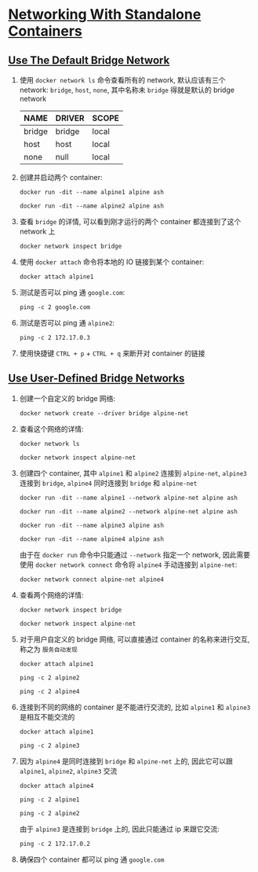 # [Networking With Standalone Containers](https://docs.docker.com/network/network-tutorial-standalone/)

## [Use The Default Bridge Network](https://docs.docker.com/network/network-tutorial-standalone/#use-the-default-bridge-network)

1. 使用 `docker network ls` 命令查看所有的 network, 默认应该有三个 network: `bridge`, `host`, `none`, 其中名称未 `bridge` 得就是默认的 bridge network

   | NAME   | DRIVER | SCOPE |
   | ------ | ------ | ----- |
   | bridge | bridge | local |
   | host   | host   | local |
   | none   | null   | local |

2. 创建并启动两个 container:

   `docker run -dit --name alpine1 alpine ash`

   `docker run -dit --name alpine2 alpine ash`

3. 查看 `bridge` 的详情, 可以看到刚才运行的两个 container 都连接到了这个 network 上

   `docker network inspect bridge`

4. 使用 `docker attach` 命令将本地的 IO 链接到某个 container:

   `docker attach alpine1`

5. 测试是否可以 ping 通 `google.com`:

   `ping -c 2 google.com`

6. 测试是否可以 ping 通 `alpine2`:

   `ping -c 2 172.17.0.3`

7. 使用快捷键 `CTRL + p` + `CTRL + q` 来断开对 container 的链接

## [Use User-Defined Bridge Networks](https://docs.docker.com/network/network-tutorial-standalone/#use-user-defined-bridge-networks)

1. 创建一个自定义的 bridge 网络:

   `docker network create --driver bridge alpine-net`

2. 查看这个网络的详情:

   `docker network ls`

   `docker network inspect alpine-net`

3. 创建四个 container, 其中 `alpine1` 和 `alpine2` 连接到 `alpine-net`, `alpine3` 连接到 `bridge`, `alpine4` 同时连接到 `bridge` 和 `alpine-net`

   `docker run -dit --name alpine1 --network alpine-net alpine ash`

   `docker run -dit --name alpine2 --network alpine-net alpine ash`

   `docker run -dit --name alpine3 alpine ash`

   `docker run -dit --name alpine4 alpine ash`

   由于在 `docker run` 命令中只能通过 `--network` 指定一个 network, 因此需要使用 `docker network connect` 命令将 `alpine4` 手动连接到 `alpine-net`:

   `docker network connect alpine-net alpine4`

4. 查看两个网络的详情:

   `docker network inspect bridge`

   `docker network inspect alpine-net`

5. 对于用户自定义的 bridge 网络, 可以直接通过 container 的名称来进行交互, 称之为 `服务自动发现`

   `docker attach alpine1`

   `ping -c 2 alpine2`

   `ping -c 2 alpine4`

6. 连接到不同的网络的 container 是不能进行交流的, 比如 `alpine1` 和 `alpine3` 是相互不能交流的

   `docker attach alpine1`

   `ping -c 2 alpine3`

7. 因为 `alpine4` 是同时连接到 `bridge` 和 `alpine-net` 上的, 因此它可以跟 `alpine1`, `alpine2`, `alpine3` 交流

   `docker attach alpine4`

   `ping -c 2 alpine1`

   `ping -c 2 alpine2`

   由于 `alpine3` 是连接到 `bridge` 上的, 因此只能通过 ip 来跟它交流:

   `ping -c 2 172.17.0.2`

8. 确保四个 container 都可以 ping 通 `google.com`
